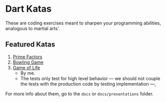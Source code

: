 # Dart Katas

These are coding exercises meant to sharpen your programming abilities, analogous to martial arts'.

## Featured Katas

1. [Prime Factors](http://butunclebob.com/ArticleS.UncleBob.ThePrimeFactorsKata)
1. [Bowling Game](http://butunclebob.com/ArticleS.UncleBob.TheBowlingGameKata)
1. [Game of Life](http://codingdojo.org/kata/GameOfLife/)
    - By me.
    - The tests only test for high level behavior &mdash; we should not couple the tests with the production code by testing implementation &mdash;, 

For more info about them, go to the `docs` or `docs/presentations` folder.